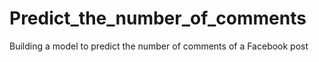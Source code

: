 # Predict_the_number_of_comments
Building a model to predict the number of comments of a Facebook post
